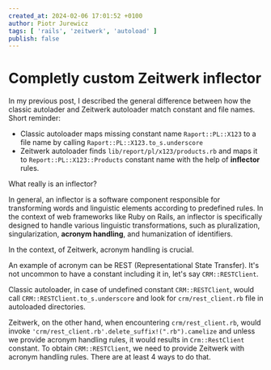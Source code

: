 ```yaml
---
created_at: 2024-02-06 17:01:52 +0100
author: Piotr Jurewicz
tags: [ 'rails', 'zeitwerk', 'autoload' ]
publish: false
---
```


# Completly custom Zeitwerk inflector

In my previous post, I described the general difference between how the classic autolader and Zeitwerk autoloader match
constant and file names. Short reminder:

- Classic autoloader maps missing constant name `Raport::PL::X123` to a file name by
  calling `Raport::PL::X123.to_s.underscore`
- Zeitwerk autoloader finds `lib/report/pl/x123/products.rb` and maps it to `Report::PL::X123::Products` constant name
  with the help of __inflector__ rules.

What really is an inflector?

In general, an inflector is a software component responsible for transforming words and linguistic elements according to
predefined rules. In the context of web frameworks like Ruby on Rails, an inflector is specifically designed to handle
various linguistic transformations, such as pluralization, singularization, __acronym handling__, and humanization of
identifiers.

In the context, of Zeitwerk, acronym handling is crucial.

An example of acronym can be REST (Representational State Transfer). It's not uncommon to have a constant including it
in, let's say `CRM::RESTClient`.

Classic autoloader, in case of undefined constant `CRM::RESTClient`, would call `CRM::RESTClient.to_s.underscore` and
look for `crm/rest_client.rb` file in autoloaded directories.

Zeitwerk, on the other hand, when encountering `crm/rest_client.rb`, would
invoke `'crm/rest_client.rb'.delete_suffix!(".rb").camelize` and unless we provide acronym handling rules, it would
results in `Crm::RestClient` constant. To obtain `CRM::RESTClient`, we need to provide Zeitwerk with acronym
handling rules. There are at least 4 ways to do that.
